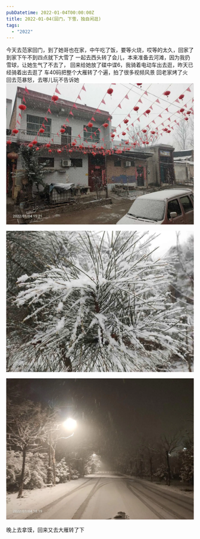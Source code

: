```yaml
---
pubDatetime: 2022-01-04T00:00:00Z
title: 2022-01-04(回门，下雪，独自闲逛)
tags:
  - "2022"
---
```


今天去范家回门，到了她哥也在家，中午吃了饭，要等火烧，哎等的太久，回家了
到家下午不到四点就下大雪了
一起去西头转了会儿，本来准备去河滩，因为我扔雪球，让她生气了不去了，
回来给她放了碟中谍6，我骑着电动车出去逛，昨天已经骑着出去逛了
车40码把整个大雁转了个遍，拍了很多视频风景
回老家烤了火
回去范暴怒，去哪儿玩不告诉她
![](../../img/6904315-cc5c2f18af177dd1.jpg)

![](../../img/6904315-fb7dd386ed1d6f61.jpg)

![](../../img/6904315-55c5e17f6e859d71.jpg)

晚上去拿馍，回来又去大雁转了下
